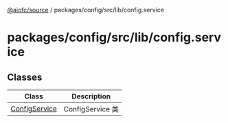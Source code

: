 [@aiofc/source](../../../../../index.md) / packages/config/src/lib/config.service

# packages/config/src/lib/config.service

## Classes

| Class | Description |
| ------ | ------ |
| [ConfigService](classes/ConfigService.md) | ConfigService 类 |
